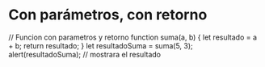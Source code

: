 # Con parámetros, con retorno
// Funcion con parametros y retorno
function suma(a, b) {
    let resultado = a + b;
    return resultado;
  }
  let resultadoSuma = suma(5, 3);
  alert(resultadoSuma); // mostrara el resultado
  